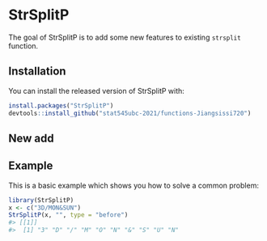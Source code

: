 
<!-- README.md is generated from README.Rmd. Please edit that file -->

# StrSplitP

<!-- badges: start -->
<!-- badges: end -->

The goal of StrSplitP is to add some new features to existing `strsplit`
function.

## Installation

You can install the released version of StrSplitP with:

``` r
install.packages("StrSplitP")
devtools::install_github("stat545ubc-2021/functions-Jiangsissi720")
```
## New add

## Example

This is a basic example which shows you how to solve a common problem:

``` r
library(StrSplitP)
x <- c("3D/MON&SUN")
StrSplitP(x, "", type = "before")
#> [[1]]
#>  [1] "3" "D" "/" "M" "O" "N" "&" "S" "U" "N"
```
